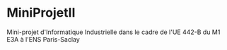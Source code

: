 # MiniProjetII
Mini-projet d'Informatique Industrielle dans le cadre de l'UE 442-B du M1 E3A à l'ENS Paris-Saclay
